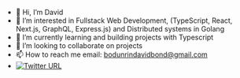 - 👋 Hi, I’m David
- 👀 I’m interested in Fullstack Web Development, (TypeScript, React, Next.js, GraphQL, Express.js) and Distributed systems in Golang
- 🌱 I’m currently learning and building projects with Typescript
- 💞️ I’m looking to collaborate on projects 
- 📫 How to reach me email: bodunrindavidbond@gmail.com 
- [![Twitter URL](https://img.shields.io/twitter/url/https/twitter.com/bodunrindavid.svg?style=social&label=Follow%20%40bodunrindavid)](https://twitter.com/bodunrindavid)

<!-- <a href="https://app.daily.dev/cyzero"><img src="https://api.daily.dev/devcards/4d0743b494de4e14870432fea303744f.png?r=52c" height="300" width="800" alt="David's Dev Card"/></a> -->

<!---
davieoba/davieoba is a ✨ special ✨ repository because its `README.md` (this file) appears on your GitHub profile.
You can click the Preview link to take a look at your changes.
--->

